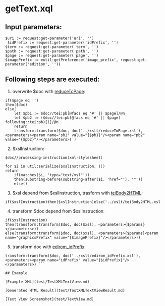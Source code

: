 # getText.xql
## Input parameters:
```
$uri := request:get-parameter('uri', '')
 $idPrefix := request:get-parameter('idPrefix', '') 
$term := request:get-parameter('term', '') 
$path := request:get-parameter('path', '') 
$page := request:get-parameter('page', '')
$imagePrefix := eutil:getPreference('image_prefix', request:get-parameter('edition', ''))
```
## Following steps are executed:
1. overwrite $doc with  [reduceToPage](../../../transformations/getText/text/reduceToPage.md):
```
if($page eq '')
then($doc)
else(
	let $pb1 := $doc//tei:pb[@facs eq '#' || $page]/@n
	let $pb2 := ($doc//tei:pb[@facs eq '#' || $page] following::tei:pb)[1]/@n
	return
	transform:transform($doc, doc('../xslt/reduceToPage.xsl'), <parameters><param name="pb1" value="{$pb1}"/><param name="pb2" value="{$pb2}"/></parameters>) )
```

2. $xslInstruction:
```
$doc//processing-instruction(xml-stylesheet)
```
```
for $i in util:serialize($xslInstruction, ())
return
	if(matches($i, 'type="text/xsl"'))
	then(substring-before(substring-after($i, 'href="'), '"'))
	else()
```
3. $xsl depend from \$xslInstruction, trasform with   [teiBody2HTML](../../../transformations/getText/text/teiBody2HTML.md):
```
if($xslInstruction)then($xslInstruction)else('../xslt/teiBody2HTML.xsl')
```
4. transform \$doc depend from $xslInstruction:
```
if($xslInstruction)
then(transform:transform($doc, doc($xsl), <parameters>{$params}</parameters>))
else(transform:transform($doc, doc($xsl), <parameters>{$params}<param name="graphicsPrefix" value="{$imagePrefix}"/></parameters>))
```
5. transform doc with [edirom_idPrefix](../../../transformations/getText/text/edirom_idPrefix.md):
```
transform:transform($doc, doc('../xslt/edirom_idPrefix.xsl'), <parameters><param name="idPrefix" value="{$idPrefix}"/></parameters>) ```

## Example

[Example XML](test/TestXMLTextView.md)

[Generated HTML Result](test/TestXMLTextViewResult.md)

[Text View Screenshot](test/TextView.md)


